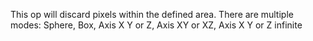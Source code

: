 This op will discard pixels within the defined area. 
There are multiple modes:
Sphere, Box, Axis X Y or Z, Axis XY or XZ, Axis X Y or Z infinite
